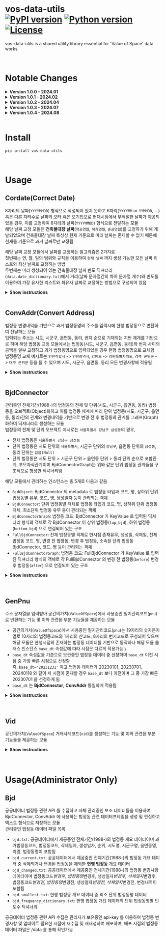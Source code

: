 vos-data-utils <br>
[![PyPI version](https://badge.fury.io/py/vos-data-utils.svg)](https://pypi.org/project/vos-data-utils/)
[![Python version](https://img.shields.io/pypi/pyversions/vos-data-utils)](https://pypi.org/project/vos-data-utils/)
[![License](https://img.shields.io/pypi/l/vos-data-utils.svg)](https://github.com/pandas-dev/vos-data-utils/blob/main/LICENSE)
========

vos-data-utils is a shared utility library essential for 'Value of Space' data works

</br>

# Notable Changes

<details>
<summary><strong>Version 1.0.0 - 2024.01</strong></summary>

<div style="color: gray;">

-   공간의가치 데이터 작업 공용 유틸리티 라이브러리 최초 배포
-   구성원의 개별 라이브러리([vos-mjjo](https://pypi.org/project/vos-mjjo/), [nqnq](https://pypi.org/project/nqnq/)) 기능 통합
-   업데이트
    -   법정동 데이터 업데이트(행정구역 변경사항 반영)
        -   2024년 1월 1일: '경기도 부천시' 관련 행정구역 변경
        -   2024년 1월 18일: '전북특별자치도' 관련 행정구역 변경
    -   법정동 데이터 저장 규칙 업데이트 및 데이터 폴더 구조 업데이트
        -   다중 시점의 법정동 데이터 저장
    -   법정동 관련 모듈 클래스 인스턴스 `base_dt` 속성값 추가 및 `base_dt` 기준으로 적정시점 법정동 읽기 방식 적용
        -   모듈 클래스 인스턴스 생성시 `base_dt` 속성값 이전 시점중 최신 시점 법정동 데이터 선택 및 읽기
    -   genpnu 모듈 업데이트
        -   np.pnu 기반 모듈
        -   모듈 내 함수 리팩터링(refactoring)
        -   모듈 내 함수 타입힌트 강화 및 예외처리 추가
        -   유닛 테스트 코드(`test_genpnu`) 작성
    -   vid 모듈 업데이트
        -   np.pnu 기반 모듈
        -   모듈 내 함수 리팩터링(refactoring)
        -   유닛 테스트 코드(`test_vid`) 작성
    -   배포 관련 업데이트
        -   github action 배포시 파이썬 버전별 빌드(build), 테스트(test) 적용
            -   빌드 및 테스트 파이썬 버전: 3.7, 3.8, 3.9, 3.10, 3.11

</details>
<details>
<summary><strong>Version 1.0.1 - 2024.02</strong></summary>

<div style="color: gray;">

-   업데이트
    -   법정동 데이터 업데이트(행정구역 변경사항 반영)
        -   2024년 2월 1일: '경상북도 영천군 호명읍' 관련 행정구역 변경
    -   날짜 빈도 dictionary 업데이트

</details>
<details>
<summary><strong>Version 1.0.2 - 2024.04</strong></summary>

<div style="color: gray;">

-   업데이트
    -   날짜 빈도 dictionary 업데이트

</details>
<details>
<summary><strong>Version 1.0.3 - 2024.07</strong></summary>

<div style="color: gray;">

-   업데이트
    -   날짜 빈도 dictionary 업데이트

</details>
<details>
<summary><strong>Version 1.0.4 - 2024.08</strong></summary>

<div style="color: gray;">

-   업데이트
    -   법정동 데이터 업데이트(행정구역 변경사항 반영)
        -   2024년 8월 1일: '경상북도 성주군 금수강산면' 관련 행정구역 변경
    -   날짜 빈도 학습 모델 업데이트
        -   날짜 빈도 학습 모델 생성시 이상데이터 필터링 강화, 이상치 탐지 z-score 조정
    -   날짜 빈도 dictionary 업데이트
    -   유닛 테스트 코드(`test_convaddr`) 업데이트

</details>
</br>

# Install

```python
pip install vos-data-utils
```

</br>

# Usage

## Cordate(Correct Date)

8자리의 날짜(`YYYYMMDD`) 형식으로 작성되어 있지 못하고 6자리(`YYYYMM` or `YYMMDD`, ...) 혹은 다른 자리수로 날짜와 오타 혹은 오기입으로 현재시점에서 부적절한 날짜가 제공되었을 경우, 이를 교정하여 8자리의 날짜(`YYYYMMDD`) 형식으로 전달하는 모듈\
해당 날짜 교정 모듈은 **건축물대장 날짜**(`착공연월`, `허가연월`, `준공연월`)를 교정하기 위해 개발되었으며 건축물대장 날짜 특성상 현재 기준으로 미래 날짜는 존재할 수 없기 때문에 현재를 기준으로 과거 날짜로만 교정됨

해당 날짜 교정 모듈에서 날짜를 교정하는 알고리즘은 2가지로\
첫번째는 연, 월, 일의 범위와 규칙을 이용하여 `현재 날짜` 까지 생성 가능한 모든 날짜 리스트와 최신 날짜로 교정하는 방법\
두번째는 미리 생성되어 있는 건축물대장 날짜 빈도 딕셔너리(`data.date_dictionary.txt`)에서 거리(날짜 문자열간의 차이 문자열 개수)와 빈도를 이용하여 가장 유사한 리스트와 최유사 날짜로 교정하는 방법으로 구성되어 있음

<details>
<summary><strong>Show instructions</strong></summary>
<br></br>

**`cordate.get_correct_array`**

-   입력된 문자열을 이용해 날짜 생성 규칙에 따라 현재 날짜까지 생성 가능한 모든 날짜를 리스트로 리턴
-   날짜 생성 규칙이란 연, 월, 일의 범위를 이용하는것으로 연도는 올해연도까지, 월은 1부터 12월까지, 일은 월별로 지정된 일까지를 의미하며 `YYYYMMDD` 형식의 날짜에서 연도는 4자리, 월, 일은 2자리로 표기하지만 자리수 범위는 각 [0:4],[0:2],[0:2] 차지함
-   Example

    -   Run

        ```python
        from vdutils import cordate

        cordate.get_correct_array("99990101")
        cordate.get_correct_array("9990101")
        cordate.get_correct_array("990101")
        cordate.get_correct_array("199901")
        cordate.get_correct_array("019991")
        cordate.get_correct_array("19991")
        cordate.get_correct_array("1999")
        cordate.get_correct_array("9901")

        ```

    -   Output

        ```python
        []
        ["19990101"]
        ["19900101", "19901001", "19990101"]
        ["01990901", "19990101"]
        ["01990901", "19990101"]
        ["01990901", "19990101"]
        ["01990109", "00190909", "01990901", "19990101"]
        ["19900101", "00090901", "19990101"]
        ```

</br>

**`cordate.get_correct_one`**

-   입력된 문자열을 이용해 날짜 생성 규칙에 따라 현재 날짜까지 생성 가능한 모든 날짜 리스트중 가장 최신날짜를 리턴
-   날짜 생성 규칙이란 연,월,일의 범위를 이용하는것으로 연도는 올해연도까지, 월은 1부터 12월까지, 일은 월별로 지정된 일까지를 의미하며 YYYYMMDD 형식의 날짜에서 연도는 4자리, 월, 일은 2자리로 표기하지만 자리수 범위는 각 [0:4],[0:2],[0:2] 차지
-   Example

    -   Run

        ```python
        from vdutils import cordate

        cordate.get_correct_one("99990101")
        cordate.get_correct_one("9990101")
        cordate.get_correct_one("990101")
        cordate.get_correct_one("199901")
        cordate.get_correct_one("019991")
        cordate.get_correct_one("19991")
        cordate.get_correct_one("1999")
        cordate.get_correct_one("9901")

        ```

    -   Output

        ```python
        None
        "19990101"
        "19990101"
        "19990101"
        "19990101"
        "19990101"
        "19990101"
        "19990101"
        ```

</br>

**`cordate.look_up_array`**

-   건축물대장 날짜 빈도 딕셔너리(`data.date_dictionary.txt`) 로드 필요
-   입력된 문자열을 이용해 data 건축물대장 날짜 빈도 딕셔너리(`data.date_dictionary.txt`) 에서 Symspellpy(`max_distance=2`) 알고리즘 적용하여 유사한 날짜 리스트 리턴
-   유사도 가중은 거리, 빈도 순으로 거리가 가까운 순서로 빈도수가 많은 순서로 정렬
-   Example

    -   Run

        ```python
        from vdutils import cordate

        CD = cordate.CorDate()
        CD.load_date_dictionary() # 라이브러리 배포 폴더에 있는 date_dictionary.txt 로드
        CD.look_up_array("99990101")
        ```

    -   Output

        ```python
        [<symspellpy.suggest_item.SuggestItem at 0x7fe5facdab60>,
        <symspellpy.suggest_item.SuggestItem at 0x7fe5fad145e0>,
        <symspellpy.suggest_item.SuggestItem at 0x7fe5fad15960>,
        <symspellpy.suggest_item.SuggestItem at 0x7fe5fad14220>,
        <symspellpy.suggest_item.SuggestItem at 0x7fe5fad164a0>,
        <symspellpy.suggest_item.SuggestItem at 0x7fe5fad151e0>,
        <symspellpy.suggest_item.SuggestItem at 0x7fe5fad155a0>,
        <symspellpy.suggest_item.SuggestItem at 0x7fe5facf5870>,
        <symspellpy.suggest_item.SuggestItem at 0x7fe5fad0c4c0>,
        <symspellpy.suggest_item.SuggestItem at 0x7fe5fad0c520>,
        ...]
        ```

    -   Run

        ```python
        from vdutils import cordate

        CD = cordate.CorDate()
        CD.load_date_dictionary() # 라이브러리 배포 폴더에 있는 date_dictionary.txt 로드

        suggestions = CD.look_up_array("99990101")
        for sugg in suggestions: # symspellpy.suggest_item 타입의 리스트는 반복문을 이용해 값을 확인 가능
            print(sugg)
        ```

    -   Output

        ```python
        19990101, 1, 716 # term, distance, count
        19980101, 2, 1361
        19960101, 2, 1351
        19970101, 2, 1317
        19950101, 2, 1286
        19940101, 2, 1236
        19920101, 2, 870
        19930101, 2, 843
        19910101, 2, 816
        19990901, 2, 743
        ...
        ```

</br>

**`cordate.look_up_one`**

-   건축물대장 날짜 빈도 딕셔너리(`data.date_dictionary.txt`) 로드 필요
-   입력된 문자열을 이용해 data 건축물대장 날짜 빈도 딕셔너리(`data.date_dictionary.txt`) 에서 Symspellpy(`max_distance=2`) 알고리즘 적용하여 거리, 빈도 순으로 유사도 정렬된 날짜 리스트 중 첫번째 날짜(최유사)를 리턴
-   Example

    -   Run

        ```python
        from vdutils import cordate

        CD = cordate.CorDate()
        CD.load_date_dictionary() # 라이브러리 배포 폴더에 있는 date_dictionary.txt 로드
        CD.look_up_one("99990101")
        ```

    -   Output

        ```python
        <symspellpy.suggest_item.SuggestItem at 0x7fe5fad0c190>
        ```

    -   Run

        ```python
        from vdutils import cordate

        CD = cordate.CorDate()
        CD.load_date_dictionary() # 라이브러리 배포 폴더에 있는 date_dictionary.txt 로드
        print(CD.look_up_one("99990101")) # symspellpy.suggest_item 타입의 값 출력문을 이용해 확인 가능
        ```

    -   Output

        ```python
        19990101, 1, 158 # term, distance, count
        ```

</br>

**`cordate.look_up_array_clean`**

-   cordate.look_up_array 와 동일하지만 symspellypy.suggest_item.SuggestItem 타입 리스트를 정렬을 유지한 날짜값만 추출하여 리스트 리턴
-   Example

    -   Run

        ```python
        from vdutils import cordate

        CD = cordate.CorDate()
        CD.load_date_dictionary() # 라이브러리 배포 폴더에 있는 date_dictionary.txt 로드
        CD.look_up_array_clean("99990101")
        ```

    -   Output

        ```python
        ['19990101',
        '19980101',
        '19960101',
        '19970101',
        '19950101',
        '19940101',
        '19920101',
        '19930101',
        '19910101',
        ...]
        ```

</br>

**`cordate.look_up_one_clean`**

-   cordate.look_up_one 과 동일하지만 symspellypy.suggest_item.SuggestItem 타입 리스트를 정렬을 유지한 날짜값만 추출하여 리스트 리턴
-   Example

    -   Run

        ```python
        from vdutils import cordate

        CD = cordate.CorDate()
        CD.load_date_dictionary() # 라이브러리 배포 폴더에 있는 date_dictionary.txt 로드
        CD.look_up_one_clean("99990101")
        ```

    -   Output

        ```python
        '19990101'
        ```

</br>

</details><br>

## ConvAddr(Convert Address)

법정동 변경내역을 기반으로 과거 법정동명의 주소를 입력시에 현행 법정동으로 변환하여 전달하는 모듈\
입력되는 주소는 시도, 시군구, 읍면동, 동리, 번지 순으로 기재되는 지번 체계를 기반으로 하며 해당 법정동 교정 모듈에서는 법정동(시도, 시군구, 읍면동, 동리)와 번지 사이의 공백을 일부 교정하고 과거 법정동명으로 입력되었을 경우 현행 법정동명으로 교체함\
법정동명 교체 예시로는 `인천직할시` -> `인천광역시`, `강원도` -> `강원특별자치도`, `경북 군위군` -> `대구 군위군` 등을 들 수 있으며 시도, 시군구, 읍면동, 동리 모든 변경사항에 적용됨

<details>
<summary><strong>Show instructions</strong></summary>
<br></br>

**`convaddr.correct_simple_spacing`**

-   입력된 주소 문자열(한글로 이루어진 지번 체계 주소)의 2개 이상의 연속된 공백을 단일 공백으로 변환하여 리턴
-   Example

    -   Run

        ```python
        from vdutils import convaddr

        CA = convaddr.ConvAddr()
        print(CA.correct_simple_spacing(addr="서울시 강남구  삼성동 1"))
        ```

    -   Output

        ```python
        서울시 강남구 삼성동 1
        ```

</br>

**`convaddr.correct_smallest_bjd_spacing`**

-   입력된 주소 문자열(한글로 이루어진 지번 체계 주소)의 최소 단위 법정동명("가", "동", "로", "리")과 번지 사이의 공백이 없을경우 단일 공백을 추가하여 리턴
-   Example

    -   Run

        ```python
        from vdutils import convaddr

        CA = convaddr.ConvAddr()
        print(CA.correct_smallest_bjd_spacing(addr="서울시 강남구 삼성동1"))
        ```

    -   Output

        ```python
        서울시 강남구 삼성동 1
        ```

</br>

**`convaddr.correct_changed_bjd`**

-   입력된 주소 문자열(한글로 이루어진 지번 체계 주소)의 과거 법정동명이 존재하면 변경 후 법정동명으로 변환하여 리턴
-   is_log == True 일 경우, 변경 전 후 법정동명을 출력
-   Example

    -   Run

        ```python
        from vdutils import convaddr

        CA = convaddr.ConvAddr()
        print(CA.correct_changed_bjd(addr="강원도 춘천시 서면 현암리 1-1", is_log=False))
        ```

    -   Output

        ```python
        강원특별자치도 춘천시 서면 현암리 1-1
        ```

    -   Run

        ```python
        from vdutils import convaddr

        CA = convaddr.ConvAddr()
        print(CA.correct_changed_bjd(addr="강원도 춘천시 서면 현암리 1-1", is_log=True))
        ```

    -   Output

        ```python
        2024-01-17 14:03:27 | [INFO] | 강원도 춘천시 서면 현암리
        2024-01-17 14:03:27 | [INFO] | 해당 법정동명은 변경되었습니다. 변경전 : [ 강원도 춘천시 서면 현암리 ] 변경후 : [ 강원특별자치도 춘천시 서면 현암리 ]
        강원특별자치도 춘천시 서면 현암리
        ```

</br>

**`convaddr.correct_bjd`**

-   입력된 주소 문자열(한글로 이루어진 지번 체계 주소)의 correct_simple_spacing(법정동 사이 2개 이상의 연속된 공백을 단일 공백으로 변경하는 함수), correct_smallest_bjd_spacing(최소단위 법정동과 번지 사이 공백 수정하는 함수), correct_changed_bjd(과거 법정동명 현행 법정동명으로 교정하는 함수) 순차적으로 실행하여 교정된 현행 주소 문자열을 리턴
-   is_log == True 일 경우, 변경 전 후 법정동명을 출력
-   Example

    -   Run

        ```python
        from vdutils import convaddr

        CA = convaddr.ConvAddr()
        print(CA.correct_bjd(addr="서울시 강남구 삼성동 1", is_log=False))
        ```

    -   Output

        ```python
        서울시 강남구 삼성동 1
        ```

    -   Run

        ```python
        from vdutils import convaddr

        CA = convaddr.ConvAddr()
        print(CA.correct_bjd(addr="강원도춘천시 서면 현암리 1-1", is_log=False))
        print(CA.correct_bjd(addr="강원도 춘천 시 서면 현암리 1-1", is_log=False))
        print(CA.correct_bjd(addr="강원도 춘천시 서면 현암리", is_log=False))
        print(CA.correct_bjd(addr="강원도 춘천시 서면 현암리 1-1", is_log=False))
        print(CA.correct_bjd(addr="강원도 춘천시 서면 현암리1-1", is_log=False))
        print(CA.correct_bjd(addr="강원도   춘천시 서면 현암리 1-1", is_log=False))
        ```

    -   Output

        ```python
        강원도춘천시 서면 현암리 1-1 # 시도, 시군구와 같이 최소단위 법정동의 띄어쓰기가 올바르지 않을 경우, 변환 불가
        강원도 춘천 시 서면 현암리 1-1 # 시도, 시군구와 같이 최소단위 법정동의 띄어쓰기가 올바르지 않을 경우, 변환 불가
        강원특별자치도 춘천시 서면 현암리
        강원특별자치도 춘천시 서면 현암리 1-1
        강원특별자치도 춘천시 서면 현암리 1-1
        강원특별자치도 춘천시 서면 현암리 1-1
        ```

    </details><br>

## BjdConnector

관리중인 전체기간(1988-)의 법정동의 전체 및 단위(시도, 시군구, 읍면동, 동리) 법정동을 오브젝트(Object)화하고 이를 법정동 체계에 따라 단위 법정동(시도, 시군구, 읍면동, 동리)간의 관계와 변경내역을 기반으로 변경 전 후 법정동의 관계를 그래프(Graph)화하여 딕셔너리로 생성하는 모듈\
법정동의 전체 및 단위 오브젝트 예시로는 `서울특별시 강남구 삼성동`의 경우,

-   전체 법정동은 `서울특별시 강남구 삼성동`
-   단위 법정동은 시도 단위의 `서울특별시`, 시군구 단위의 `강남구`, 읍면동 단위의 `삼성동`, 동리 단위는 `없음(Null)`
-   단위 법정동은 시도 단위 > 시군구 단위 > 읍면동 단위 > 동리 단위 순으로 포함관계, 부모자식관계이며 BjdConnectorGraph는 위와 같은 단위 법정동 관계들을 구조적으로 형성한 딕셔너리임

해당 모듈에서 관리하는 인스턴스는 총 5개로 다음과 같음

-   `BjdObject`: BjdConnector 의 metadata 로 법정동 타입과 코드, 명, 상하위 단위 법정동별 유무, 코드, 명, 생성일자 등이 관리되는 객체
-   `BjdConnector`: 단위 법정동별 객체로 법정동 타입과 코드, 명, 상하위 단위 법정동 객체, 최소단위 법정동 유무 등이 관리되는 객체
-   `BjdConnectorGraph`: 법정동 코드: BjdConnector 가 KeyValue 로 입력된 딕셔너리 형식의 객체로 각 BjdConnector 이 상위 법정동(`top_bjd`), 하위 법정동(`bottom_bjd`) 으로 연결되어 있는 구조
-   `FullBjdConnector`: 전체 법정동별 객체로 현시점 존재유무, 생성일, 삭제일, 전체 법정동 코드, 명, 변경 전 법정동, 변경 후 법정동, 소속된 단위 법정동 BjdConnector, 코드, 명 등이 관리되는 객체
-   `FullBjdConnectorGraph`: 법정동 코드: FullBjdConnector 가 KeyValue 로 입력된 딕셔너리 형식의 객체로 각 FullBjdConnector 의 변경 전 법정동(`before`) 변경 후 법정동(`after`) 으로 연결되어 있는 구조

<details>
<summary><strong>Show instructions</strong></summary>
<br></br>

**`BjdConnectorGraph`**

-   단위 법정동 커넥터 그래프(Graph) 클래스
-   단위 법정동 커넥터 그래프(Graph) 는 **단위 법정동간의 관계**를 정의한 그래프
    ```
    |-- 시도 (Node)
    |   |
    |   |-- 시군구 (Node)
    |   |   |
    |   |   |-- 읍면동 (Node)
    |   |   |   |
    |   |   |   |-- 동리 (Node)
    |   |   |   |-- 동리 (Node)
    |   |   |   |-- ...
    |   |   |-- 읍면동 (Node)
    |   |   |   |
    |   |   |   |-- 동리 (Node)
    |   |   |   |-- 동리 (Node)
    |   |   |   |-- ...
    |   |   |-- ...
    |   |
    |   |-- 시군구 (Node)
    |   |   |
    |   |   |-- 읍면동 (Node)
    |   |   |-- 읍면동 (Node)
    |   |   |-- ...
    |   |-- ...
    |-- ...
    ```
-   단위 법정동 커넥터 그래프(Graph) 는 단위 법정동 커넥터(Connector)들을 생성하고 관계를 설정하여 각 단위 법정동 커넥터(Connector)의 값을 업데이트 함. 또한 결과물을 key, value{단위 법정동 코드: 단위 법정동 커넥터(Connector)} 형태의 딕셔너리(dictionary) `bjd_connectors` 와 데이터프레임(pandas.DataFrame()) `bjd_current_df` 로 생성하고 편집하여 보유함
-   Example

    -   Run

        ```python
        from vdutils.bjdconnector import BjdConnectorGraph

        BCG = BjdConnectorGraph()
        BCG.bjd_connectors
        ```

    -   Output

        ```
        {'1100000000': BjdConnector(),
        '1111000000': BjdConnector(),
        '1111010100': BjdConnector(),
        '1111010200': BjdConnector(),
        '1111010300': BjdConnector(),
        '1111010400': BjdConnector(),
        '1111010500': BjdConnector(),
        '1111010600': BjdConnector(),
        '1111010700': BjdConnector(),
        '1111010800': BjdConnector(),
        '1111010900': BjdConnector(),
        ...}
        ```

</br>

**`BjdConnector`**

-   단위 법정동 커넥터(Connector) 클래스
-   단위 법정동 커넥터(Connector) 는 해당 단위 법정동의 오브젝트(Object)를 메타데이터(metadata)로 보유하며, 단위 법정동 코드(`bjd_cd`), 단위 법정동 명(`bjd_nm`), 단위 법정동 타입(`typ`), 상위 법정동 코드 리스트(`top_bjd_cd`), 상위 법정동 명 리스트(`top_bjd_nm`), 상위 법정동 커넥터(`top_bjd`), 하위 법정동 코드(`bottom_bjd_cd`), 하위 법정동 명(`bottom_bjd_nm`), 하위 법정동 커넥터(`bottom_bjd`) 등의 데이터를 포함하고 있음
-   단위 법정동 커넥터 구조는 아래와 같음

    -   Class

        ```python
        @dataclass
        class BjdConnector():

            def __init__(
                self,
                bjd_cd: str,
                full_bjd_nm: str
            ):
                self.typ: str = None
                self.bjd_cd: str = bjd_cd
                self.bjd_nm: str = None
                self.full_bjd_nm: str = full_bjd_nm
                self.metadata: BjdObject() = None
                self.top_bjd_typ: Optional[str] = None
                self.top_bjd_cd: List[str] = []
                self.top_bjd_nm: List[str] = []
                self.top_bjd: List[BjdConnector()] = []
                self.bottom_bjd_cd: List[str] = []
                self.bottom_bjd_nm: List[str] = []
                self.bottom_bjd: List[BjdConnector()] = []
                self.is_smallest: bool = None
                self._update_metadata()
                self._update_top_bjd()
        ```

-   Example

    -   Run

        ```python
        from vdutils.bjdconnector import BjdConnectorGraph

        BCG = BjdConnectorGraph()
        BCG.bjd_connectors.get('1100000000')._print()
        ```

    -   Output

        ```
        typ: sido
        bjd_cd: 1100000000
        bjd_nm: 서울특별시
        full_bjd_nm: 서울특별시
        metadata: BjdObject()
        top_bjd_typ: None
        top_bjd_cd: []
        top_bjd_nm: []
        top_bjd: []
        bottom_bjd_cd: ['1111000000', '1114000000', '1117000000', '1120000000', '1121500000', '1123000000', '1126000000', '1129000000', '1130500000', '1132000000', '1135000000', '1138000000', '1141000000', '1144000000', '1147000000', '1150000000', '1153000000', '1154500000', '1156000000', '1159000000', '1162000000', '1165000000', '1168000000', '1171000000', '1174000000']
        bottom_bjd_nm: ['종로구', '중구', '용산구', '성동구', '광진구', '동대문구', '중랑구', '성북구', '강북구', '도봉구', '노원구', '은평구', '서대문구', '마포구', '양천구', '강서구', '구로구', '금천구', '영등포구', '동작구', '관악구', '서초구', '강남구', '송파구', '강동구']
        bottom_bjd: [BjdConnector(), BjdConnector(), BjdConnector(), BjdConnector(), BjdConnector(), BjdConnector(), BjdConnector(), BjdConnector(), BjdConnector(), BjdConnector(), BjdConnector(), BjdConnector(), BjdConnector(), BjdConnector(), BjdConnector(), BjdConnector(), BjdConnector(), BjdConnector(), BjdConnector(), BjdConnector(), BjdConnector(), BjdConnector(), BjdConnector(), BjdConnector(), BjdConnector()]
        is_smallest: False
        ```

</br>

**`BjdObject`**

-   단위 법정동 오브젝트(Object) 클래스
-   단위 법정동 오브젝트(Object) 는 해당 단위 법정동의 단위 법정동 코드(`bjd_cd`), 단위 법정동 명(`bjd_nm`), 단위 법정동 타입(`typ`) 등의 데이터를 포함하고 있음
-   BjdConnector 의 메타데이터(metadata) 값으로 되어있음
-   단위 법정동 오브젝트(Object) 구조는 아래와 같음

    -   Class

        ```python
        @dataclass
        class BjdObject():

            def __init__(
                self,
                bjd_cd: str,
                full_bjd_nm: str
            ):
                self.bjd_cd: str = bjd_cd
                self.full_bjd_nm: str = full_bjd_nm
                self.typ: str = None
                self.sido: Optional[bool] = None
                self.sgg: Optional[bool] = None
                self.emd: Optional[bool] = None
                self.ri: Optional[bool] = None
                self.sido_nm: Optional[str] = None
                self.sgg_nm: Optional[str] = None
                self.emd_nm: Optional[str] = None
                self.ri_nm: Optional[str] = None
                self.sido_cd: Optional[str] = None
                self.sgg_cd: Optional[str] = None
                self.emd_cd: Optional[str] = None
                self.ri_cd: Optional[str] = None
                self.bjd_nm: str = None
                self._prepare()
        ```

-   Example

    -   Run

        ```python
        from vdutils.bjdconnector import BjdConnectorGraph

        BCG = BjdConnectorGraph()
        BCG.bjd_connectors.get('1100000000').metadata._print()
        ```

    -   Output

        ```
        bjd_cd: 1100000000
        bjd_nm: 서울특별시
        full_bjd_nm: 서울특별시
        typ: sido
        sido: True
        sgg: None
        emd: None
        ri: None
        sido_nm: 서울특별시
        sgg_nm: None
        emd_nm: None
        ri_nm: None
        sido_cd: 1100000000
        sgg_cd: None
        emd_cd: None
        ri_cd: None
        ```

</br>

**`FullBjdConnectorGraph`**

-   법정동 커넥터 그래프(Graph) 클래스
-   법정동 커넥터 그래프(Graph) 는 BjdConnectorGraph 에 **변경 전 후 관계**를 추가한 그래프
-   법정동 커넥터 그래프(Graph) 는 법정동 커넥터(Connector)들을 생성하고 관계를 설정하여 각 법정동 커넥터(Connector)의 값을 업데이트 함. 또한 결과물을 key, value{법정동 코드: 법정동 커넥터(Connector)} 형태의 딕셔너리(dictionary) `full_bjd_connectors` 와 데이터프레임(pandas.DataFrame()) `bjd_df` 로 생성하고 편집하여 보유함
-   Example

    -   Run

        ```python
        from vdutils.bjdconnector import FullBjdConnectorGraph

        FBCG = FullBjdConnectorGraph()
        FBCG.bjd_connectors
        ```

    -   Output

        ```
        {'1100000000': FullBjdConnector(),
        '1111000000': FullBjdConnector(),
        '1111010100': FullBjdConnector(),
        '1111010200': FullBjdConnector(),
        '1111010300': FullBjdConnector(),
        '1111010400': FullBjdConnector(),
        '1111010500': FullBjdConnector(),
        '1111010600': FullBjdConnector(),
        '1111010700': FullBjdConnector(),
        '1111010800': FullBjdConnector(),
        '1111010900': FullBjdConnector(),
        ...}
        ```

</br>

**`FullBjdConnector`**

-   법정동 커넥터(Connector) 클래스
-   법정동 커넥터(Connector) 는 법정동 코드(`full_bjd_cd`), 법정동 명(`full_bjd_nm`), 현재 존재 여부(`is_exist`), 생성일(`created_dt`), 삭제일(`deleted_dt`), 변경 전 법정동 코드(`before_bjd_cd`), 변경 전 법정동 커넥터 리스트(`before`), 변경 후 법정동 커넥터 리스트(`after`), 각 단위 법정동별 BjdConnector(`sido_bjd_connector`, `sgg_bjd_connector`, `emd_bjd_connector`, `ri_bjd_connector`) 등의 데이터를 포함하고 있음
-   변경 전 법정동 커넥터 리스트(`before`)와 변경 후 법정동 커넥터 리스트(`after`)가 리스트 타입인 이유는 여러 법정동의 일정 영역을 분리해서 새로운 법정동이 생성되거나 사라지는 등의 법정동의 관계가 일대일 관계가 일대다 혹은 다대일 관계와 같은 예외적인 경우도 존재하기 때문
-   법정동 커넥터 구조는 아래와 같음

    -   Class

        ```python
        @dataclass
        class FullBjdConnector():

            def __init__(
                self,
                full_bjd_cd: str,
                full_bjd_nm: str,
                created_dt: str,
                deleted_dt: str,
                before_bjd_cd: str
            ):
                self.full_bjd_cd: str = full_bjd_cd
                self.full_bjd_nm: str = full_bjd_nm
                self.is_exist: bool = None
                self.created_dt: Optional[str] = created_dt
                self.deleted_dt: Optional[str] = deleted_dt
                self.before_bjd_cd: Optional[str] = before_bjd_cd
                self.before: List[FullBjdConnector] = []
                self.after: List[FullBjdConnector] = []
                self.is_smallest: bool = None
                self.sido: Optional[bool] = None
                self.sgg: Optional[bool] = None
                self.emd: Optional[bool] = None
                self.ri: Optional[bool] = None
                self.sido_nm: Optional[str] = None
                self.sgg_nm: Optional[str] = None
                self.emd_nm: Optional[str] = None
                self.ri_nm: Optional[str] = None
                self.sido_cd: Optional[str] = None
                self.sgg_cd: Optional[str] = None
                self.emd_cd: Optional[str] = None
                self.ri_cd: Optional[str] = None
                self.sido_bjd_connector: Optional[BjdConnector] = None
                self.sgg_bjd_connector: Optional[BjdConnector] = None
                self.emd_bjd_connector: Optional[BjdConnector] = None
                self.ri_bjd_connector: Optional[BjdConnector] = None
                self.is_exist = self._get_is_exist()
                self._get_bjd_connectors()
        ```

-   Example

    -   Run

        ```python
        from vdutils.bjdconnector import FullBjdConnectorGraph

        FBCG = FullBjdConnectorGraph()
        FBCG.full_bjd_connectors.get('5100000000')._print()
        ```

    -   Output

        ```
        full_bjd_cd: 5100000000
        full_bjd_nm: 강원특별자치도
        is_exist: True
        created_dt: 2023-06-09
        deleted_dt: None
        before: [FullBjdConnector()]
        after: []
        is_smallest: None
        sido: True
        sgg: None
        emd: None
        ri: None
        sido_nm: 강원특별자치도
        sgg_nm: None
        emd_nm: None
        ri_nm: None
        sido_cd: 5100000000
        sgg_cd: None
        emd_cd: None
        ri_cd: None
        sido_bjd_connector: BjdConnector()
        sgg_bjd_connector: None
        emd_bjd_connector: None
        ri_bjd_connector: None
        ```

    -   Run

        ```python
        # 5100000000 의 단위 법정동별 BjdConnector 또한 조회 가능하며 5100000000 의 경우, 시도 단위 법정동이므로 시도 단위 BjdConnector 를 조회하면 아래와 같은 출력을 확인가능 함
        FBCG.full_bjd_connectors.get('5100000000').sido_bjd_connector._print()
        ```

    -   Output

        ```
        typ: sido
        bjd_cd: 5100000000
        bjd_nm: 강원특별자치도
        full_bjd_nm: 강원특별자치도
        metadata: BjdObject()
        top_bjd_typ: None
        top_bjd_cd: []
        top_bjd_nm: []
        top_bjd: []
        bottom_bjd_cd: ['5111000000', '5113000000', '5115000000', '5117000000', '5119000000', '5121000000', '5123000000', '5172000000', '5173000000', '5175000000', '5176000000', '5177000000', '5178000000', '5179000000', '5180000000', '5181000000', '5182000000', '5183000000']
        bottom_bjd_nm: ['춘천시', '원주시', '강릉시', '동해시', '태백시', '속초시', '삼척시', '홍천군', '횡성군', '영월군', '평창군', '정선군', '철원군', '화천군', '양구군', '인제군', '고성군', '양양군']
        bottom_bjd: [BjdConnector(), BjdConnector(), BjdConnector(), BjdConnector(), BjdConnector(), BjdConnector(), BjdConnector(), BjdConnector(), BjdConnector(), BjdConnector(), BjdConnector(), BjdConnector(), BjdConnector(), BjdConnector(), BjdConnector(), BjdConnector(), BjdConnector(), BjdConnector()]
        is_smallest: False
        ```

    -   Run

        ```python
        # 5100000000 의 변경 전 법정동 데이터는 .before 를 통해서 조회 가능하며 해당 데이터는 리스트 타입이기 때문에 순서값을 지정해줘야 함
        # 다수의 법정동의 일부 영역에서 분리되어 생성된 예외적인 경우도 존재하나 일반적으로는 첫번째 값으로 조회가능 함
        FBCG.full_bjd_connectors.get('5100000000').before[0]._print()
        ```

    -   Output

        ```
        full_bjd_cd: 4200000000
        full_bjd_nm: 강원도
        is_exist: False
        created_dt: 1988-04-23
        deleted_dt: 2023-06-09
        before: []
        after: [FullBjdConnector()] # 변경 전 법정동 데이터이므로 after 에 변경 후 법정동 데이터가 존재
        is_smallest: None
        sido: True
        sgg: None
        emd: None
        ri: None
        sido_nm: 강원도
        sgg_nm: None
        emd_nm: None
        ri_nm: None
        sido_cd: 4200000000
        sgg_cd: None
        emd_cd: None
        ri_cd: None
        sido_bjd_connector: BjdConnector()
        sgg_bjd_connector: None
        emd_bjd_connector: None
        ri_bjd_connector: None
        ```

    -   Run

        ```python
        # 5100000000 의 변경 전 법정동 데이터의 단위 법정동별 BjdConnector 또한 조회 가능하며 5100000000 의 변경 전 법정동 데이터 경우도 시도 단위 법정동이므로 시도 단위 BjdConnector 를 조회하면 아래와 같은 출력을 확인가능 함
        FBCG.full_bjd_connectors.get('5100000000').before[0].sido_bjd_connector._print()
        ```

    -   Output

        ```
        typ: sido
        bjd_cd: 4200000000
        bjd_nm: 강원도
        full_bjd_nm: 강원도
        metadata: BjdObject()
        top_bjd_typ: None
        top_bjd_cd: []
        top_bjd_nm: []
        top_bjd: []
        bottom_bjd_cd: ['4205000000', '4211000000', '4213000000', '4215000000', '4217000000', '4219000000', '4221000000', '4223000000', '4271000000', '4271500000', '4272000000', '4273000000', '4274000000', '4274500000', '4275000000', '4276000000', '4277000000', '4278000000', '4279000000', '4280000000', '4281000000', '4282000000', '4283000000', '4284000000', '4285000000']
        bottom_bjd_nm: ['울진군', '춘천시', '원주시', '강릉시', '동해시', '태백시', '속초시', '삼척시', '춘성군', '춘천군', '홍천군', '횡성군', '원성군', '원주군', '영월군', '평창군', '정선군', '철원군', '화천군', '양구군', '인제군', '고성군', '양양군', '명주군', '삼척군']
        bottom_bjd: [BjdConnector(), BjdConnector(), BjdConnector(), BjdConnector(), BjdConnector(), BjdConnector(), BjdConnector(), BjdConnector(), BjdConnector(), BjdConnector(), BjdConnector(), BjdConnector(), BjdConnector(), BjdConnector(), BjdConnector(), BjdConnector(), BjdConnector(), BjdConnector(), BjdConnector(), BjdConnector(), BjdConnector(), BjdConnector(), BjdConnector(), BjdConnector(), BjdConnector()]
        is_smallest: False
        ```

</details><br>
<br>

## GenPnu

주소 문자열을 입력받아 공간의가치(`ValueOfSpace`)에서 사용중인 필지관리코드(`pnu`)로 반환하는 기능 및 이와 관련된 부분 기능들을 제공하는 모듈

-   공간의가치(`ValueOfSpace`)에서 사용중인 필지관리코드(`pnu`)는 19자리의 숫자문자열로 10자리의 법정동코드와 1자리의 산코드, 8자리의 번지코드로 구성되어 있으며 해당 모듈은 현행시점의 존재하는 법정동 데이터를 기반으로 동작하나 해당 모듈 클래스 인스턴스 `base_dt` 속성값에 따라 시점은 다르게 적용가능 \
-   `base_dt` 속성값을 기준으로 보관중인 법정동 데이터 중 선정하며 `base_dt` 이전 시점 중 가장 빠른 시점으로 선정함\
    즉, `base_dt='20231231'` 이고 법정동 데이터가 20230101, 20230701, 20240118 와 같이 세 시점이 존재할 경우 `base_dt` 보다 이전이며 그 중 가장 빠른 20230701 을 선정하게 됨
-   `base_dt` 는 **BjdConnector**, **ConvAddr** 동일하게 적용됨

<details>
<summary><strong>Show instructions</strong></summary>
<br></br>

**`genpnu(GeneratePNU)`**

-   초기 모듈 인스턴스 생성시 `base_dt(default=None)` 를 제공하지 않으면 보유중인 법정동 데이터 중 최신 시점으로 호출하며 `base_dt` 전달시에는 위의 base_dt 설명과 동일하게 동작하며 호출된 법정동 데이터 시점을 로그로 출력함
-   Example

    -   Run

        ```python
        from vdutils.genpnu import GenPnu

        GP = GenPnu()
        ```

    -   Output

        ```
        YYYY-MM-DD HH:MM:SS | [INFO] | 적용 법정동 데이터 시점: 20240118
        ```

    -   Run

        ```python
        from vdutils.genpnu import GenPnu

        GP = GenPnu(base_dt='20231231')
        ```

    -   Output

        ```
        YYYY-MM-DD HH:MM:SS | [INFO] | 적용 법정동 데이터 시점: 20230701
        ```

<br>

**`genpnu.get_bjd_cd`**

-   입력된 문자열(한글 법정동명)의 법정동 코드로 리턴
-   입력 문자열은 string 타입이어야 하며, 한글과 숫자, 공백으로만 이루어진 문자열이어야 함
-   입력된 문자열의 타입과 형식 오류는 예외 처리되나 이 외의 경우 예외형식의 응답을 반환하며 error, msg 를 통해 예외유무를 확인할 수 있음
-   Example

    -   Run

        ```python
        from vdutils.genpnu import GenPnu

        GP = GenPnu()
        GP.get_bjd_cd(bjd_nm='서울특별시 강남구 삼성동') # 정상적인 법정동명 입력
        ```

    -   Output

        ```
        {'error': False,
        'bjd_cd': '1168010500',
        'deleted_dt': None,
        'base_dt': '2024-01-18',
        'msg': ''}
        ```

    -   Run

        ```python
        from vdutils.genpnu import GenPnu

        GP = GenPnu()
        GP.get_bjd_cd(bjd_nm='부산광역시 강남구 삼성동') # 비정상적인 법정동명 입력
        ```

    -   Output

        ```
        {'error': True,
        'bjd_cd': None,
        'deleted_dt': None,
        'base_dt': '2024-01-18',
        'msg': "'부산광역시 강남구 삼성동' is not a valid legal district name"}
        ```

<br>

**`genpnu.get_bjd_data`**

-   입력된 문자열(법정동 코드)에 해당하는 법정동 데이터(각 단위 법정동명, 생성일자, 삭제일자)를 리턴
-   입력 문자열은 string 타입이어야 하며, 법정동 코드 형식인 10자리의 숫자 문자열이어야 함
-   입력된 문자열의 타입과 형식 오류는 예외 처리되나 이 외의 경우 예외형식의 응답을 반환하며 error, msg 를 통해 예외유무를 확인할 수 있음
-   Example

    -   Run

        ```python
        from vdutils.genpnu import GenPnu

        GP = GenPnu()
        GP.get_bjd_data(bjd_cd='1168010500') # 정상적인 법정동코드 입력
        ```

    -   Output

        ```
        {'error': False,
        'sido_nm': '서울특별시',
        'sgg_nm': '강남구',
        'emd_nm': '삼성동',
        'ri_nm': None,
        'full_bjd_nm': '서울특별시 강남구 삼성동',
        'created_dt': '1988-04-23',
        'deleted_dt': None,
        'base_dt': '2024-01-18',
        'msg': ''}
        ```

    -   Run

        ```python
        from vdutils.genpnu import GenPnu

        GP = GenPnu()
        GP.get_bjd_data(bjd_cd='1234567890') # 비정상적인 법정동코드 입력
        ```

    -   Output

        ```
        {'error': True,
        'sido_nm': None,
        'sgg_nm': None,
        'emd_nm': None,
        'ri_nm': None,
        'full_bjd_nm': None,
        'created_dt': None,
        'deleted_dt': None,
        'base_dt': '2024-01-18',
        'msg': "'1234567890' is not a valid legal district code"}
        ```

<br>

**`genpnu.generate_pnu`**

-   입력된 문자열(법정동 코드, 지번)을 필지관리번호(pnu)로 변환하여 반환
-   입력 문자열 중 법정동 코드는 string 타입이어야 하며, 법정동 코드 형식인 10자리의 숫자 문자열이어야 함
-   입력 문자열 중 지번은 string 타입이어야 하며, '산'을 포함한 본번과 부번이 결합된 문자열이어야 하며 본번과 부번은 최대 4자리의 숫자 문자열이어야 함
-   입력 문자열 중 지번에서 '산'과 번지 사이에 공백 유무는 상관없으며 지번의 올바른 형식은 다음과 같음
    -   산 0000-0000 (산0000-0000)
    -   산 0000 (산0000)
    -   0000-0000
    -   0000
-   입력된 문자열의 타입과 형식 오류는 예외 처리되나 이 외의 경우 예외형식의 응답을 반환하며 error, msg 를 통해 예외유무를 확인할 수 있음

-   Example

    -   Run

        ```python
        from vdutils.genpnu import GenPnu

        GP = GenPnu()
        GP.generate_pnu_from_bjd_nm(
            bjd_nm='1168010500',
            jibun='1-1'
        ) # 정상적인 법정동코드, 지번 입력

        ```

    -   Output

        ```
        {'error': False,
        'pnu': '1168010500100010001',
        'bjd_cd': '1168010500',
        'mountain_cd': '1',
        'bunji_cd': '00010001',
        'bjd_datas': {'error': False,
        'sido_nm': '서울특별시',
        'sgg_nm': '강남구',
        'emd_nm': '삼성동',
        'ri_nm': None,
        'full_bjd_nm': '서울특별시 강남구 삼성동',
        'created_dt': '1988-04-23',
        'deleted_dt': None,
        'base_dt': '2024-01-18',
        'msg': ''},
        'bun': '1',
        'ji': '1',
        'msg': '',
        'base_dt': '2024-01-18'}
        ```

    -   Run

        ```python
        from vdutils.genpnu import GenPnu

        GP = GenPnu()
        GP.generate_pnu(
            bjd_cd='1234567890',
            jibun='1-1'
        ) # 존재하지 않는 법정동코드, 정상적인 지번 입력
        ```

    -   Output

        ```
        {'error': True,
        'pnu': '1234567890100000000',
        'bjd_cd': '1234567890',
        'mountain_cd': '1',
        'bunji_cd': '00000000',
        'bjd_datas': {'error': True,
        'sido_nm': None,
        'sgg_nm': None,
        'emd_nm': None,
        'ri_nm': None,
        'full_bjd_nm': None,
        'created_dt': None,
        'deleted_dt': None,
        'base_dt': '2024-01-18',
        'msg': "'1234567890' is not a valid legal district code"},
        'bun': '0',
        'ji': '0',
        'msg': '블록지번',
        'base_dt': '2024-01-18'}
        ```

    -   Run

        ```python
        from vdutils.genpnu import GenPnu

        GP = GenPnu()
        GP.generate_pnu(
            bjd_cd='1168010500',
            jibun=''
        ) # 정상적인 법정동코드, 비정상적인 지번 입력
        ```

    -   Output

        ```
        {'error': True,
        'pnu': '1168010500100000000',
        'bjd_cd': '1168010500',
        'mountain_cd': '1',
        'bunji_cd': '00000000',
        'bjd_datas': {'error': False,
        'sido_nm': '서울특별시',
        'sgg_nm': '강남구',
        'emd_nm': '삼성동',
        'ri_nm': None,
        'full_bjd_nm': '서울특별시 강남구 삼성동',
        'created_dt': '1988-04-23',
        'deleted_dt': None,
        'base_dt': '2024-01-18',
        'msg': ''},
        'bun': '0',
        'ji': '0',
        'msg': '블록지번',
        'base_dt': '2024-01-18'}
        ```

**`genpnu.generate_pnu_from_bjd_nm`**

-   입력된 문자열(법정동 명, 지번)을 필지관리번호(pnu)로 변환하여 반환
-   입력 문자열은 string 타입이어야 하며, 한글과 숫자, 공백으로만 이루어진 문자열이어야 함
-   입력 문자열 중 지번은 string 타입이어야 하며, '산'을 포함한 본번과 부번이 결합된 문자열이어야 하며 본번과 부번은 최대 4자리의 숫자 문자열이어야 함. 본번과 부번은 '-' 으로 구분함
-   입력 문자열 중 지번에서 '산'과 번지 사이에 공백 유무는 상관없으며 지번의 올바른 형식은 다음과 같음
    -   산 0000-0000 (산0000-0000)
    -   산 0000 (산0000)
    -   0000-0000
    -   0000
-   입력된 문자열의 타입과 형식 오류는 예외 처리되나 이 외의 경우 예외형식의 응답을 반환하며 error, msg 를 통해 예외유무를 확인할 수 있음

-   Example

    -   Run

        ```python
        from vdutils.genpnu import GenPnu

        GP = GenPnu()
        GP.generate_pnu_from_bjd_nm(
            bjd_nm='서울특별시 강남구 삼성동',
            jibun='산 1000-1000'
        ) # 정상적인 법정동명, 지번 입력
        ```

    -   Output

        ```
        {'error': False,
        'pnu': '1168010500210001000',
        'bjd_cd': '1168010500',
        'mountain_cd': '2',
        'bunji_cd': '10001000',
        'bjd_datas': {'error': False,
        'sido_nm': '서울특별시',
        'sgg_nm': '강남구',
        'emd_nm': '삼성동',
        'ri_nm': None,
        'full_bjd_nm': '서울특별시 강남구 삼성동',
        'created_dt': '1988-04-23',
        'deleted_dt': None,
        'base_dt': '2024-01-18',
        'msg': ''},
        'bun': '1000',
        'ji': '1000',
        'msg': '',
        'base_dt': '2024-01-18'}
        ```

    -   Run

        ```python
        from vdutils.genpnu import GenPnu

        GP = GenPnu()
        GP.generate_pnu_from_bjd_nm(
            bjd_nm='부산광역시 강남구 삼성동',
            jibun='산 1000-1000'
        ) # 존재하지 않는 법정동명, 정상적인 지번 입력
        ```

    -   Output

        ```
        {'error': True,
        'pnu': None,
        'bjd_cd': None,
        'mountain_cd': None,
        'bunji_cd': None,
        'bjd_datas': None,
        'bun': None,
        'ji': None,
        'msg': "올바르지 않은 법정동명('부산광역시 강남구 삼성동' is not a valid legal district name)",
        'base_dt': '2024-01-18'}
        ```

    -   Run

        ```python
        from vdutils.genpnu import GenPnu

        GP = GenPnu()
        GP.generate_pnu_from_bjd_nm(
            bjd_nm='서울특별시 강남구 삼성동',
            jibun=''
        ) # 정상적인 법정동코드, 비정상적인 지번 입력
        ```

    -   Output

        ```
        {'error': True,
        'pnu': '1168010500100000000',
        'bjd_cd': '1168010500',
        'mountain_cd': '1',
        'bunji_cd': '00000000',
        'bjd_datas': {'error': False,
        'sido_nm': '서울특별시',
        'sgg_nm': '강남구',
        'emd_nm': '삼성동',
        'ri_nm': None,
        'full_bjd_nm': '서울특별시 강남구 삼성동',
        'created_dt': '1988-04-23',
        'deleted_dt': None,
        'base_dt': '2024-01-18',
        'msg': ''},
        'bun': '0',
        'ji': '0',
        'msg': '블록지번',
        'base_dt': '2024-01-18'}
        ```

</details><br>
<br>

## Vid

공간의가치(`ValueOfSpace`) 거래사례코드(`vid`)를 생성하는 기능 및 이와 관련된 부분 기능들을 제공하는 모듈

<details>
<summary><strong>Show instructions</strong></summary>
<br></br>

**`vid.generate_registration_vid`**

-   주어진 입력값(pnu, contract_ymd, price, unit_ar, lot_ar, seller, buyer) 를 변환 새시값으로 생성하여 리턴
-   각 입력값들의 타입정의 및 형식이 명확하지 않아, TypeError, ValueError 를 정의하지 않고 모든 오류에 대해 동일한 예외용 응답만을 반환
-   Example

    -   Run

        ```python
        from vdutils.vid import Vid

        V = Vid()
        V.generate_registration_vid(
            pnu='1234567890123456789',
            contract_ymd='20240101',
            price='100',
            unit_ar='100.1',
            lot_ar=100.1,
            seller='seller,
            buyer='buyer',
        )
        ```

    -   Output

        ```
        ['R_1234567890_581e28e445_0000',
        '581e28e4457103048784572e858c5ed1297cf8747169a8454e98a19233036f55',
        '1234567890123456789_20240101_100_100.1_100.1_seller_buyer']
        ```

    -   Run

        ```python
        from vdutils.vid import Vid

        V = Vid()
        V.generate_registration_vid(
            pnu='12345678901234567890', # 비정상적인 pnu 입력
            contract_ymd='20240101',
            price='100',
            unit_ar='100.1',
            lot_ar=100.1,
            seller='seller,
            buyer='buyer',
        )
        ```

    -   Output

        ```
        ['R_pnu10dhead_hashstring_0000', None, None]
        ```

<br>

</details><br>
<br>

# Usage(Administrator Only)

## Bjd

공공데이터 법정동 관련 API 를 수집하고 자체 관리중인 보조 데이터들을 이용하여 BjdConnector, ConvAddr 에 사용하는 법정동 관련 데이터프레임을 생성 및 편집하고 텍스트 형식으로 저장하는 모듈\
관리중인 법정동 데이터 파일 목록

-   `bjd.txt`: 공공데이터에서 제공중인 전체기간(1988-)의 법정동 개요 데이터이며 과거법정동코드, 법정동코드, 삭제일자, 생성일자, 순위, 시도명, 시군구명, 읍면동명, 리명, 법정동명이 포함됨
-   `bjd_current.txt`: 공공데이터에서 제공중인 전체기간(1988-)의 법정동 개요 데이터 중 삭제되거나 변경된 법정동을 제외한 **현행 법정동** 개요 데이터
-   `bjd_changed.txt`: 공공데이터에서 제공중인 전체기간(1988-)의 법정동 변경사항 데이터이며 법정동코드*변경후, 법정동명*변경후, 생성일자*변경후, 삭제일자*변경후, 법정동코드*변경전, 법정동명*변경전, 생성일자*변경전, 삭제일자*변경전, 변경내역이 포함됨
-   `bjd_smallest.txt`: 현행 법정동 개요 데이터 중 최소 단위 법정동명 데이터
-   `bjd_frequency_dictionary.txt`: 현행 법정동 개요 데이터의 단위 법정동명별 빈도수 딕셔너리

공공데이터 법정동 관련 API 수집은 관리자가 보유중인 api-key 를 이용하여 법정동 변경사항 및 업데이트 필요한 시점에 재수집 및 재새성하여 배포하며, 배포 시점의 법정동 데이터 파일은 /data 를 통해 확인가능
